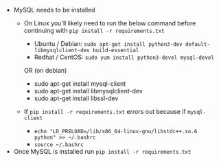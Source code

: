 - MySQL needs to be installed
  - On Linux you'll likely need to run the below command before continuing with `pip install -r requirements.txt`
    - Ubuntu / Debian: `sudo apt-get install python3-dev default-libmysqlclient-dev build-essential`
    - Redhat / CentOS: `sudo yum install python3-devel mysql-devel`
    
    OR (on debian)
      - sudo apt-get install mysql-client 
      - sudo apt-get install libmysqlclient-dev 
      - sudo apt-get install libssl-dev
  - If `pip install -r requirements.txt` errors out because if `mysql-client`
    - `echo "LD_PRELOAD=/lib/x86_64-linux-gnu/libstdc++.so.6 python" >> ~/.bashrc`
    - `source ~/.bashrc`
- Once MySQL is installed run `pip install -r requirements.txt`
